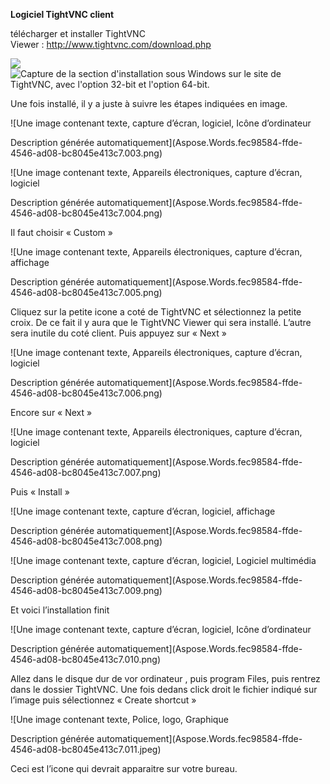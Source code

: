 ﻿**Logiciel TightVNC client**

télécharger et installer TightVNC Viewer : <http://www.tightvnc.com/download.php>

![](Aspose.Words.fec98584-ffde-4546-ad08-bc8045e413c7.001.png)![Capture de la section d'installation sous Windows sur le site de TightVNC, avec l'option 32-bit et l'option 64-bit.](Aspose.Words.fec98584-ffde-4546-ad08-bc8045e413c7.002.png)

Une fois installé, il y a juste à suivre les étapes indiquées en image.

![Une image contenant texte, capture d’écran, logiciel, Icône d’ordinateur

Description générée automatiquement](Aspose.Words.fec98584-ffde-4546-ad08-bc8045e413c7.003.png)


![Une image contenant texte, Appareils électroniques, capture d’écran, logiciel

Description générée automatiquement](Aspose.Words.fec98584-ffde-4546-ad08-bc8045e413c7.004.png)

Il faut choisir « Custom »

![Une image contenant texte, Appareils électroniques, capture d’écran, affichage

Description générée automatiquement](Aspose.Words.fec98584-ffde-4546-ad08-bc8045e413c7.005.png)

Cliquez sur la petite icone a coté de TightVNC et sélectionnez la petite croix. De ce fait il y aura que le TightVNC Viewer qui sera installé. L’autre sera inutile du coté client. Puis appuyez sur « Next »

![Une image contenant texte, Appareils électroniques, capture d’écran, logiciel

Description générée automatiquement](Aspose.Words.fec98584-ffde-4546-ad08-bc8045e413c7.006.png)

Encore sur « Next »

![Une image contenant texte, Appareils électroniques, capture d’écran, logiciel

Description générée automatiquement](Aspose.Words.fec98584-ffde-4546-ad08-bc8045e413c7.007.png)

Puis « Install »

![Une image contenant texte, capture d’écran, logiciel, affichage

Description générée automatiquement](Aspose.Words.fec98584-ffde-4546-ad08-bc8045e413c7.008.png)


![Une image contenant texte, capture d’écran, logiciel, Logiciel multimédia

Description générée automatiquement](Aspose.Words.fec98584-ffde-4546-ad08-bc8045e413c7.009.png)

Et voici l’installation finit

![Une image contenant texte, capture d’écran, logiciel, Icône d’ordinateur

Description générée automatiquement](Aspose.Words.fec98584-ffde-4546-ad08-bc8045e413c7.010.png)

Allez dans le disque dur de vor ordinateur , puis program Files, puis rentrez dans le dossier TightVNC. Une fois dedans click droit le fichier indiqué sur l’image puis sélectionnez « Create shortcut »

![Une image contenant texte, Police, logo, Graphique

Description générée automatiquement](Aspose.Words.fec98584-ffde-4546-ad08-bc8045e413c7.011.jpeg)

Ceci est l’icone qui devrait apparaitre sur votre bureau.
